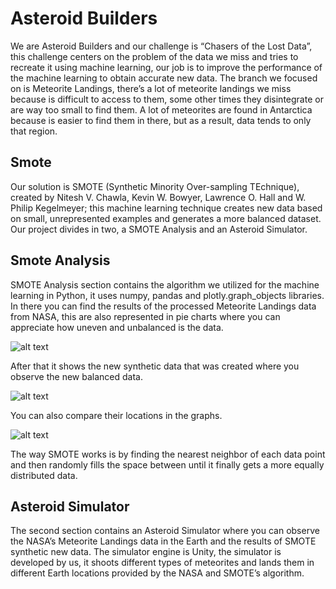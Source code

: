 # Asteroid Builders
We are Asteroid Builders and our challenge is “Chasers of the Lost Data”, this challenge centers on the problem of the data we miss and tries to recreate it using machine learning, our job is to improve the performance of the machine learning to obtain accurate new data.
The branch we focused on is Meteorite Landings, there’s a lot of meteorite landings we miss because is difficult to access to them, some other times they disintegrate or are way too small to find them. A lot of meteorites are found in Antarctica because is easier to find them in there, but as a result, data tends to only that region.

## Smote
Our solution is SMOTE (Synthetic Minority Over-sampling TEchnique), created by Nitesh V. Chawla, 	Kevin W. Bowyer, Lawrence O. Hall and W. Philip Kegelmeyer; this machine learning technique creates new data based on small, unrepresented examples and generates a more balanced  dataset.
Our project divides in two, a SMOTE Analysis and an Asteroid Simulator.

## Smote Analysis
SMOTE Analysis section contains the algorithm we utilized for the machine learning in Python, it uses numpy, pandas and plotly.graph_objects libraries. In there you can find the results of the processed Meteorite Landings data from NASA, this are also represented in pie charts where you can appreciate how uneven and unbalanced is the data. 

![alt text](https://i.ibb.co/Swh5nqW/Screenshot-83.png)

After that it shows the new synthetic data that was created where you observe the new balanced data.

![alt text](https://i.ibb.co/Zgb07r5/Screenshot-82.png)

You can also compare their locations in the graphs.

![alt text](https://i.ibb.co/99SsPRT/Screenshot-81.png) 

The way SMOTE works is by finding the nearest neighbor of each data point and then randomly fills the space between until it finally gets a more equally distributed data.

## Asteroid Simulator
The second section contains an Asteroid Simulator where you can observe the NASA’s Meteorite Landings data in the Earth and the results of SMOTE synthetic new data.
The simulator engine is Unity, the simulator is developed by us, it shoots different types of meteorites and lands them in different Earth locations provided by the NASA and SMOTE’s algorithm. 
